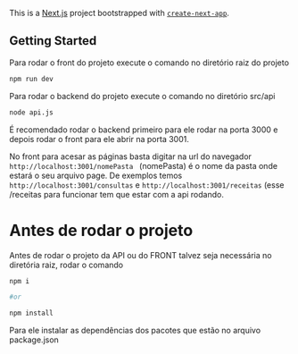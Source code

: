 This is a [Next.js](https://nextjs.org/) project bootstrapped with [`create-next-app`](https://github.com/vercel/next.js/tree/canary/packages/create-next-app).

## Getting Started

Para rodar o front do projeto execute o comando no diretório raiz do projeto

```bash
npm run dev
```

Para rodar o backend do projeto execute o comando no diretório src/api

```bash
node api.js
```

É recomendado rodar o backend primeiro para ele rodar na porta 3000 e depois rodar o front para ele abrir na porta 3001. 

No front para acesar as páginas basta digitar na url do navegador `http://localhost:3001/nomePasta ` (nomePasta) é o nome da pasta onde estará o seu arquivo page. De exemplos temos `http://localhost:3001/consultas` e `http://localhost:3001/receitas` (esse /receitas para funcionar tem que estar com a api rodando. 


# Antes de rodar o projeto 

Antes de rodar o projeto da API ou do FRONT talvez seja necessária no diretória raiz, rodar o comando 
```bash
npm i

#or

npm install 
```
Para ele instalar as dependências dos pacotes que estão no arquivo package.json
